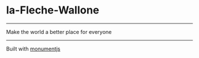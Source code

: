 # la-Fleche-Wallone
------

Make the world a better place for everyone

------

Built with [monumentjs](http://monument.ansble.com)
